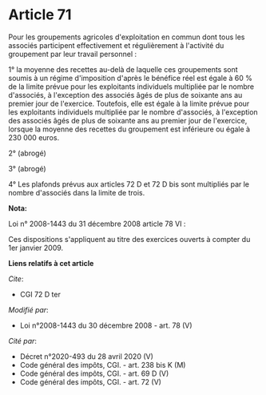 # Article 71

Pour les groupements agricoles d'exploitation en commun dont tous les associés participent effectivement et régulièrement à
l'activité du groupement par leur travail personnel :

1° la moyenne des recettes au-delà de laquelle ces groupements sont soumis à un régime d'imposition d'après le bénéfice réel
est égale à 60 % de la limite prévue pour les exploitants individuels multipliée par le nombre d'associés, à l'exception des
associés âgés de plus de soixante ans au premier jour de l'exercice. Toutefois, elle est égale à la limite prévue pour les
exploitants individuels multipliée par le nombre d'associés, à l'exception des associés âgés de plus de soixante ans au
premier jour de l'exercice, lorsque la moyenne des recettes du groupement est inférieure ou égale à 230 000 euros.

2° (abrogé)

3° (abrogé)

4° Les plafonds prévus aux articles 72 D et 72 D bis sont multipliés par le nombre d'associés dans la limite de trois.

**Nota:**

Loi n° 2008-1443 du 31 décembre 2008 article 78 VI :

Ces dispositions s'appliquent au titre des exercices ouverts à compter du 1er janvier 2009.

**Liens relatifs à cet article**

_Cite_:

  - CGI 72 D ter

_Modifié par_:

  - Loi n°2008-1443 du 30 décembre 2008 - art. 78 (V)

_Cité par_:

  - Décret n°2020-493 du 28 avril 2020 (V)
  - Code général des impôts, CGI. - art. 238 bis K (M)
  - Code général des impôts, CGI. - art. 69 D (V)
  - Code général des impôts, CGI. - art. 72 (V)
